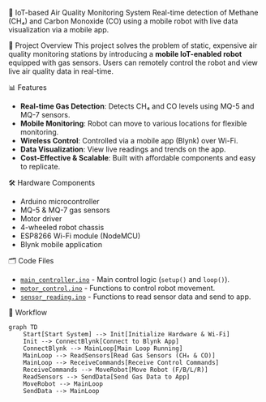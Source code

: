  🌱 IoT-based Air Quality Monitoring System
Real-time detection of Methane (CH₄) and Carbon Monoxide (CO) using a mobile robot with live data visualization via a mobile app.

 🚀 Project Overview
This project solves the problem of static, expensive air quality monitoring stations by introducing a **mobile IoT-enabled robot** equipped with gas sensors. Users can remotely control the robot and view live air quality data in real-time.

 📊 Features
- **Real-time Gas Detection**: Detects CH₄ and CO levels using MQ-5 and MQ-7 sensors.
- **Mobile Monitoring**: Robot can move to various locations for flexible monitoring.
- **Wireless Control**: Controlled via a mobile app (Blynk) over Wi-Fi.
- **Data Visualization**: View live readings and trends on the app.
- **Cost-Effective & Scalable**: Built with affordable components and easy to replicate.

 🛠️ Hardware Components
- Arduino microcontroller
- MQ-5 & MQ-7 gas sensors
- Motor driver
- 4-wheeled robot chassis
- ESP8266 Wi-Fi module (NodeMCU)
- Blynk mobile application

 🗂️ Code Files
- [`main_controller.ino`](./code/main_controller.ino) - Main control logic (`setup()` and `loop()`).
- [`motor_control.ino`](./code/motor_control.ino) - Functions to control robot movement.
- [`sensor_reading.ino`](./code/sensor_reading.ino) - Functions to read sensor data and send to app.

 🔄 Workflow

```mermaid
graph TD
    Start[Start System] --> Init[Initialize Hardware & Wi-Fi]
    Init --> ConnectBlynk[Connect to Blynk App]
    ConnectBlynk --> MainLoop[Main Loop Running]
    MainLoop --> ReadSensors[Read Gas Sensors (CH₄ & CO)]
    MainLoop --> ReceiveCommands[Receive Control Commands]
    ReceiveCommands --> MoveRobot[Move Robot (F/B/L/R)]
    ReadSensors --> SendData[Send Gas Data to App]
    MoveRobot --> MainLoop
    SendData --> MainLoop
